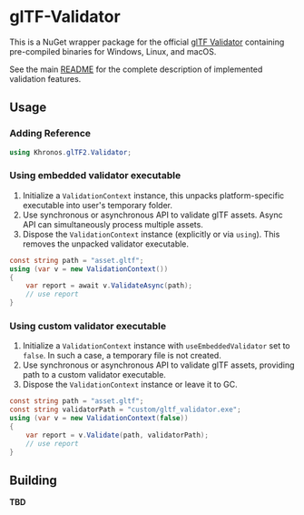 # glTF-Validator

This is a NuGet wrapper package for the official [glTF Validator](https://github.com/KhronosGroup/glTF-Validator/) containing pre-compiled binaries for Windows, Linux, and macOS.

See the main [README](https://github.com/KhronosGroup/glTF-Validator/blob/master/README.md) for the complete description of implemented validation features.

## Usage

### Adding Reference
```csharp
using Khronos.glTF2.Validator;
```

### Using embedded validator executable

1. Initialize a `ValidationContext` instance, this unpacks platform-specific executable into user's temporary folder.
2. Use synchronous or asynchronous API to validate glTF assets. Async API can simultaneously process multiple assets.
3. Dispose the `ValidationContext` instance (explicitly or via `using`). This removes the unpacked validator executable.

```csharp
const string path = "asset.gltf";
using (var v = new ValidationContext())
{
    var report = await v.ValidateAsync(path);
    // use report
}
```

### Using custom validator executable

1. Initialize a `ValidationContext` instance with `useEmbeddedValidator` set to `false`. In such a case, a temporary file is not created.
2. Use synchronous or asynchronous API to validate glTF assets, providing path to a custom validator executable.
3. Dispose the `ValidationContext` instance or leave it to GC.

```csharp
const string path = "asset.gltf";
const string validatorPath = "custom/gltf_validator.exe";
using (var v = new ValidationContext(false))
{
    var report = v.Validate(path, validatorPath);
    // use report
}
```

## Building

**TBD**